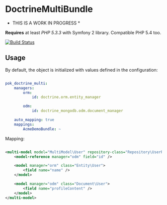 DoctrineMultiBundle
===================

* THIS IS A WORK IN PROGRESS *

**Requires** at least *PHP 5.3.3* with Symfony 2 library. Compatible PHP 5.4 too.

[![Build Status](https://travis-ci.org/pokap/DoctrineMultiBundle.png?branch=master)](https://travis-ci.org/pokap/DoctrineMultiBundle)

Usage
-------------

By default, the object is initialized with values defined in the configuration:

``` yaml

pok_doctrine_multi:
    managers:
        orm:
            id: doctrine.orm.entity_manager

        odm:
            id: doctrine_mongodb.odm.document_manager

    auto_mapping: true
    mappings:
        AcmeDemoBundle: ~
```

Mapping:

``` xml

<multi-model model="MultiModel\User" repository-class="Repository\UserRepository">
    <model-reference manager="odm" field="id" />

    <model manager="orm" class="Entity\User">
        <field name="name" />
    </model>

    <model manager="odm" class="Document\User">
        <field name="profileContent" />
    </model>
</multi-model>
```
